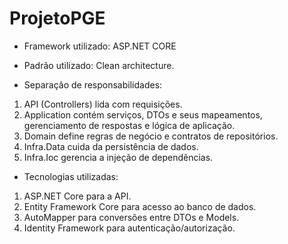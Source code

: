 # ProjetoPGE

- Framework utilizado: ASP.NET CORE

- Padrão utilizado: Clean architecture.

- Separação de responsabilidades:
1. API (Controllers) lida com requisições.
2. Application contém serviços, DTOs e seus mapeamentos, gerenciamento de
respostas e lógica de aplicação.
3. Domain define regras de negócio e contratos de repositórios.
4. Infra.Data cuida da persistência de dados.
5. Infra.Ioc gerencia a injeção de dependências.

- Tecnologias utilizadas:
1. ASP.NET Core para a API.
2. Entity Framework Core para acesso ao banco de dados.
3. AutoMapper para conversões entre DTOs e Models.
4. Identity Framework para autenticação/autorização.

